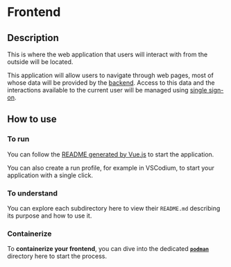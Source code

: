 # Frontend

## Description

This is where the web application that users will interact with from the outside will be located.

This application will allow users to navigate through web pages, most of whose data will be provided by the [backend](../backend).
Access to this data and the interactions available to the current user will be managed using [single sign-on](../sso).

## How to use

### To run

You can follow the [README generated by Vue.js](./app/README.md) to start the application.

You can also create a run profile, for example in VSCodium, to start your application with a single click.

### To understand

You can explore each subdirectory here to view their `README.md` describing its purpose and how to use it.

### Containerize

To **containerize your frontend**, you can dive into the dedicated **[`podman`](./podman/)** directory here to start the process.
